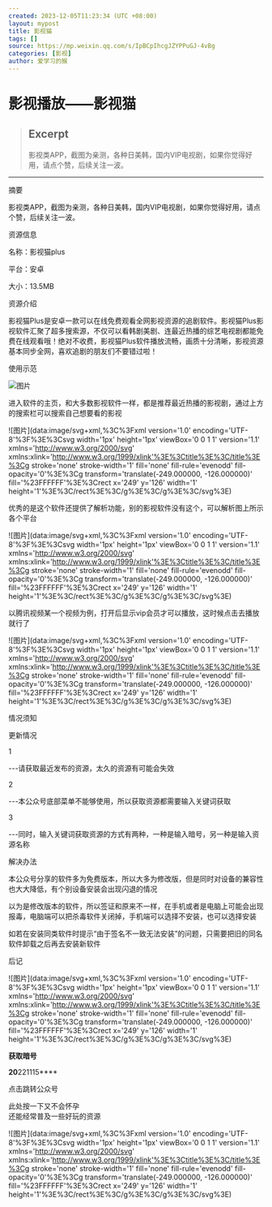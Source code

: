 ```yaml
---
created: 2023-12-05T11:23:34 (UTC +08:00)
layout: mypost
title: 影视猫
tags: []
source: https://mp.weixin.qq.com/s/IpBCpIhcgJZYPPuGJ-4vBg
categories: [影视]
author: 爱学习的猴
---
```


# 影视播放——影视猫

> ## Excerpt
> 影视类APP，截图为亲测，各种日美韩，国内VIP电视剧，如果你觉得好用，请点个赞，后续关注一波。

---
摘要

影视类APP，截图为亲测，各种日美韩，国内VIP电视剧，如果你觉得好用，请点个赞，后续关注一波。

资源信息  

名称：影视猫plus  

平台：安卓

大小：13.5MB

资源介绍

影视猫Plus是安卓一款可以在线免费观看全网影视资源的追剧软件。影视猫Plus影视软件汇聚了超多搜索源，不仅可以看韩剧美剧、连最近热播的综艺电视剧都能免费在线观看哦！绝对不收费，影视猫Plus软件播放流畅，画质十分清晰，影视资源基本同步全网，喜欢追剧的朋友们不要错过啦！

使用示范

![图片](https://mmbiz.qpic.cn/sz_mmbiz_jpg/MgqDot4KnLMVDApuWzia8GiafibDcgDR7fuoQ8KEUzWaD5cYtqleTpvcQCoC1vug6rfGa5uC3SmKo3kMwWP9swfdw/640?wx_fmt=jpeg&wxfrom=5&wx_lazy=1&wx_co=1)

进入软件的主页，和大多数影视软件一样，都是推荐最近热播的影视剧，通过上方的搜索栏可以搜索自己想要看的影视  

![图片](data:image/svg+xml,%3C%3Fxml version='1.0' encoding='UTF-8'%3F%3E%3Csvg width='1px' height='1px' viewBox='0 0 1 1' version='1.1' xmlns='http://www.w3.org/2000/svg' xmlns:xlink='http://www.w3.org/1999/xlink'%3E%3Ctitle%3E%3C/title%3E%3Cg stroke='none' stroke-width='1' fill='none' fill-rule='evenodd' fill-opacity='0'%3E%3Cg transform='translate(-249.000000, -126.000000)' fill='%23FFFFFF'%3E%3Crect x='249' y='126' width='1' height='1'%3E%3C/rect%3E%3C/g%3E%3C/g%3E%3C/svg%3E)

优秀的是这个软件还提供了解析功能，别的影视软件没有这个，可以解析图上所示各个平台

![图片](data:image/svg+xml,%3C%3Fxml version='1.0' encoding='UTF-8'%3F%3E%3Csvg width='1px' height='1px' viewBox='0 0 1 1' version='1.1' xmlns='http://www.w3.org/2000/svg' xmlns:xlink='http://www.w3.org/1999/xlink'%3E%3Ctitle%3E%3C/title%3E%3Cg stroke='none' stroke-width='1' fill='none' fill-rule='evenodd' fill-opacity='0'%3E%3Cg transform='translate(-249.000000, -126.000000)' fill='%23FFFFFF'%3E%3Crect x='249' y='126' width='1' height='1'%3E%3C/rect%3E%3C/g%3E%3C/g%3E%3C/svg%3E)

以腾讯视频某一个视频为例，打开后显示vip会员才可以播放，这时候点击去播放就行了

![图片](data:image/svg+xml,%3C%3Fxml version='1.0' encoding='UTF-8'%3F%3E%3Csvg width='1px' height='1px' viewBox='0 0 1 1' version='1.1' xmlns='http://www.w3.org/2000/svg' xmlns:xlink='http://www.w3.org/1999/xlink'%3E%3Ctitle%3E%3C/title%3E%3Cg stroke='none' stroke-width='1' fill='none' fill-rule='evenodd' fill-opacity='0'%3E%3Cg transform='translate(-249.000000, -126.000000)' fill='%23FFFFFF'%3E%3Crect x='249' y='126' width='1' height='1'%3E%3C/rect%3E%3C/g%3E%3C/g%3E%3C/svg%3E)

情况须知

更新情况

1

\---请获取最近发布的资源，太久的资源有可能会失效

2

\---本公众号底部菜单不能够使用，所以获取资源都需要输入关键词获取

3

\---同时，输入关键词获取资源的方式有两种，一种是输入暗号，另一种是输入资源名称

解决办法

本公众号分享的软件多为免费版本，所以大多为修改版，但是同时对设备的兼容性也大大降低，有个别设备安装会出现闪退的情况

以为是修改版本的软件，所以签证和原来不一样，在手机或者是电脑上可能会出现报毒，电脑端可以把杀毒软件关闭掉，手机端可以选择不安装，也可以选择安装

如若在安装同类软件时提示“由于签名不一致无法安装”的问题，只需要把旧的同名软件卸载之后再去安装新软件

后记

![图片](data:image/svg+xml,%3C%3Fxml version='1.0' encoding='UTF-8'%3F%3E%3Csvg width='1px' height='1px' viewBox='0 0 1 1' version='1.1' xmlns='http://www.w3.org/2000/svg' xmlns:xlink='http://www.w3.org/1999/xlink'%3E%3Ctitle%3E%3C/title%3E%3Cg stroke='none' stroke-width='1' fill='none' fill-rule='evenodd' fill-opacity='0'%3E%3Cg transform='translate(-249.000000, -126.000000)' fill='%23FFFFFF'%3E%3Crect x='249' y='126' width='1' height='1'%3E%3C/rect%3E%3C/g%3E%3C/g%3E%3C/svg%3E)

**获取暗号**

**20**221115****

点击跳转公众号  

此处按一下又不会怀孕  
还能经常普及一些好玩的资源

![图片](data:image/svg+xml,%3C%3Fxml version='1.0' encoding='UTF-8'%3F%3E%3Csvg width='1px' height='1px' viewBox='0 0 1 1' version='1.1' xmlns='http://www.w3.org/2000/svg' xmlns:xlink='http://www.w3.org/1999/xlink'%3E%3Ctitle%3E%3C/title%3E%3Cg stroke='none' stroke-width='1' fill='none' fill-rule='evenodd' fill-opacity='0'%3E%3Cg transform='translate(-249.000000, -126.000000)' fill='%23FFFFFF'%3E%3Crect x='249' y='126' width='1' height='1'%3E%3C/rect%3E%3C/g%3E%3C/g%3E%3C/svg%3E)
